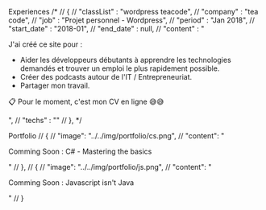 Experiences
/*
//        {
//            "classList" : "wordpress teacode",
//            "company" : "tea code",
//            "job" : "Projet personnel - Wordpress",
//            "period" : "Jan 2018",
//            "start_date" : "2018-01",
//            "end_date" : null,
//            "content" : "<p>J'ai créé ce site pour :</p><ul><li>Aider les développeurs débutants à apprendre les technologies demandés et trouver un emploi le plus rapidement possible.</li><li>Créer des podcasts autour de l'IT / Entrepreneuriat.</li><li>Partager mon travail.</li></ul><p>📋 Pour le moment, c'est mon CV en ligne 😅😅</p>",
//            "techs" : ""
//        },
*/

Portfolio
//        {
//            "image": "../../img/portfolio/cs.png",
//            "content": "<p>Comming Soon : C# - Mastering the basics</p>"
//        },
//        {
//            "image": "../../img/portfolio/js.png",
//            "content": "<p>Comming Soon : Javascript isn't Java</p>"
//        }

